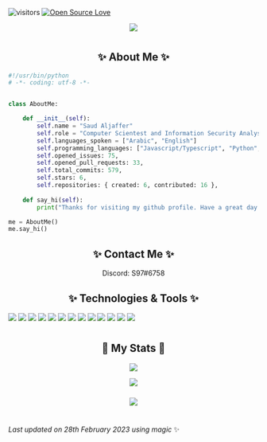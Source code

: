 
  
   ![visitors](https://visitor-badge.laobi.icu/badge?page_id=saud-97.saud-97)
[![Open Source Love](https://badges.frapsoft.com/os/v1/open-source.svg?v=102)](https://github.com/ellerbrock/open-source-badge/)

<p align="center">
  <a href="#">
    <img align="center" src="https://readme-typing-svg.herokuapp.com?color=FFFFFF&center=true&vCenter=true&width=600&height=100&lines=Hi+there!;My+name+is+Saud.;I+am+a+Full+Stack+Developer+from+Saudi+Arabia." />
  </a>
  <br>
</p>

<h1></h1>

<h2 align="center"> ✨ About Me ✨</h2>


```python
#!/usr/bin/python
# -*- coding: utf-8 -*-


class AboutMe:

    def __init__(self):
        self.name = "Saud Aljaffer"
        self.role = "Computer Scientest and Information Security Analyst"
        self.languages_spoken = ["Arabic", "English"]
        self.programming_languages: ["Javascript/Typescript", "Python", "C#", "Kotlin", "Java", "Bash"],
        self.opened_issues: 75,
        self.opened_pull_requests: 33,
        self.total_commits: 579,
        self.stars: 6,
        self.repositories: { created: 6, contributed: 16 },
        
    def say_hi(self):
        print("Thanks for visiting my github profile. Have a great day ahead!")

me = AboutMe()
me.say_hi()
```


<h2 align="center"> ✨ Contact Me ✨</h2>

<p align="center">
  Discord: S97#6758
</p>


<h2 align="center"> ✨ Technologies & Tools ✨</h2>

![](https://img.shields.io/badge/OS-Windows-informational?style=flat&logo=windows&logoColor=white&color=6aa6f8)
![](https://img.shields.io/badge/Editor-Android_Studio-informational?style=flat&logo=android-studio&logoColor=white&color=6aa6f8)
![](https://img.shields.io/badge/Editor-VS_Code-informational?style=flat&logo=visual-studio-code&logoColor=white&color=6aa6f8)
![](https://img.shields.io/badge/Editor-Intellij_IDEA-informational?style=flat&logo=intellij-idea&logoColor=white&color=6aa6f8)
![](https://img.shields.io/badge/Code-Python-informational?style=flat&logo=python&logoColor=white&color=6aa6f8)
![](https://img.shields.io/badge/Code-JavaScript-informational?style=flat&logo=javascript&logoColor=white&color=6aa6f8)
![](https://img.shields.io/badge/Code-CSharp-informational?style=flat&logo=go&logoColor=white&color=6aa6f8)
![](https://img.shields.io/badge/Code-Kotlin-informational?style=flat&logo=go&logoColor=white&color=6aa6f8)
![](https://img.shields.io/badge/Code-Java-informational?style=flat&logo=go&logoColor=white&color=6aa6f8)
![](https://img.shields.io/badge/Shell-Bash-informational?style=flat&logo=gnu-bash&logoColor=white&color=6aa6f8)
![](https://img.shields.io/badge/Tools-PostgreSQL-informational?style=flat&logo=postgresql&logoColor=white&color=6aa6f8)
![](https://img.shields.io/badge/Tools-Docker-informational?style=flat&logo=docker&logoColor=white&color=6aa6f8)
![](https://img.shields.io/badge/Tools-Kubernetes-informational?style=flat&logo=kubernetes&logoColor=white&color=6aa6f8)
<h1></h1>
  

  
<h2 align="center"> 🚀 My Stats 🚀</h2>
<p align="center">
<img src="https://github-readme-streak-stats.herokuapp.com/?user=saud-97&theme=tokyonight">
</p>

  <p align="center">
 <img class="img" src="https://saud-97-github-readme-stats.vercel.app/api?username=saud-97&show_icons=true&theme=radical" />
</h3>
<h3 align="center">
 <img class="img" src="https://saud-97-github-readme-stats.vercel.app/api/top-langs/?username=saud-97&theme=radical&layout=compact" />
</h3>
  </p>
  
  <h1></h1>
<!-- Last updated on Tue Feb 28 2023 00:56:19 GMT+0000 (Coordinated Universal Time) ;-;-->
<i>Last updated on 28th February 2023 using magic</i> ✨